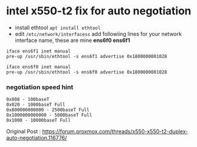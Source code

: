 # intel x550-t2 fix for auto negotiation
- install ethtool ```apt install ethtool```
- edit ```/etc/network/interfacess```  add  followiing lines for your network interface name, these are mine **ens6f0 ens6f1**

```
iface ens6f1 inet manual
pre-up /usr/sbin/ethtool -s ens6f1 advertise 0x1800000001028

iface ens6f0 inet manual
pre-up /usr/sbin/ethtool -s ens6f0 advertise 0x1800000001028

```

### negotiation speed hint

```
0x008 - 100baseT
0x020 - 1000baseT Full
0x800000000000 - 2500baseT Full
0x1000000000000 - 5000baseT Full
0x1000 - 10000baseT Full
```

Original Post : https://forum.proxmox.com/threads/x550-x550-t2-duplex-auto-negotiation.116776/

